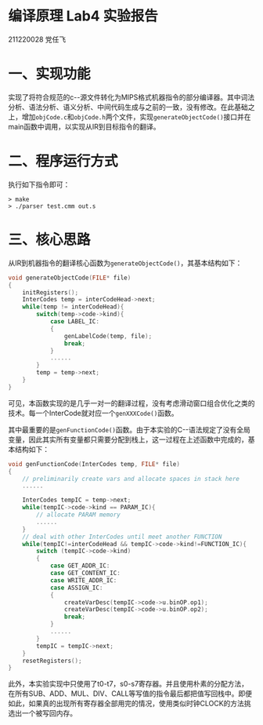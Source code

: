 # 编译原理 Lab4 实验报告
211220028 党任飞

# 一、实现功能
实现了将符合规范的c--源文件转化为MIPS格式机器指令的部分编译器。其中词法分析、语法分析、语义分析、中间代码生成与之前的一致，没有修改。在此基础之上，增加`objCode.c`和`objCode.h`两个文件，实现`generateObjectCode()`接口并在main函数中调用，以实现从IR到目标指令的翻译。

# 二、程序运行方式
执行如下指令即可：
```
> make
> ./parser test.cmm out.s
```

# 三、核心思路
从IR到机器指令的翻译核心函数为`generateObjectCode()`，其基本结构如下：
```c
void generateObjectCode(FILE* file)
{
    initRegisters();
    InterCodes temp = interCodeHead->next;
    while(temp != interCodeHead){
        switch(temp->code->kind){
            case LABEL_IC:
            {
                genLabelCode(temp, file);
                break;
            }
            ......
        }
        temp = temp->next;
    }
}
```

可见，本函数实现的是几乎一对一的翻译过程，没有考虑滑动窗口组合优化之类的技术。每一个InterCode就对应一个`genXXXCode()`函数。

其中最重要的是`genFunctionCode()`函数。由于本实验的C--语法规定了没有全局变量，因此其实所有变量都只需要分配到栈上，这一过程在上述函数中完成的，基本结构如下：
```c
void genFunctionCode(InterCodes temp, FILE* file)
{
    // preliminarily create vars and allocate spaces in stack here
    ......

    InterCodes tempIC = temp->next;
    while(tempIC->code->kind == PARAM_IC){
        // allocate PARAM memory
        ......
    }
    // deal with other InterCodes until meet another FUNCTION
    while(tempIC!=interCodeHead && tempIC->code->kind!=FUNCTION_IC){
        switch (tempIC->code->kind)
        {
            case GET_ADDR_IC:
            case GET_CONTENT_IC:
            case WRITE_ADDR_IC:
            case ASSIGN_IC:
            {
                createVarDesc(tempIC->code->u.binOP.op1);
                createVarDesc(tempIC->code->u.binOP.op2);
                break;
            }
            ......
        }
        tempIC = tempIC->next;
    }
    resetRegisters();
}
```

此外，本实验实现中只使用了t0-t7，s0-s7寄存器。并且使用朴素的分配方法，在所有SUB、ADD、MUL、DIV、CALL等写值的指令最后都把值写回栈中。即便如此，如果真的出现所有寄存器全部用完的情况，使用类似时钟CLOCK的方法挑选出一个被写回内存。


